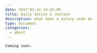```yaml
---
date: 2017-01-14 14:45:05
title: Daily duties & routine
description: what does a notary node do
type: Document
categories:
  - about
---
```

```
Coming soon.
```